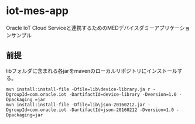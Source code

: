 # iot-mes-app
Oracle IoT Cloud Serviceと連携するためのMEDデバイスダミーアプリケーションサンプル

## 前提
libフォルダに含まれる各jarをmavenのローカルリポジトリにインストールする。
~~~~
mvn install:install-file -Dfile=lib\device-library.ja r -DgroupId=com.oracle.iot -DartifactId=device-library -Dversion=1.0 -Dpackaging =jar
mvn install:install-file -Dfile=lib\json-20160212.jar -DgroupId=com.oracle.iot -DartifactId=json-20160212 -Dversion=1.0 -Dpackaging=jar
~~~~
